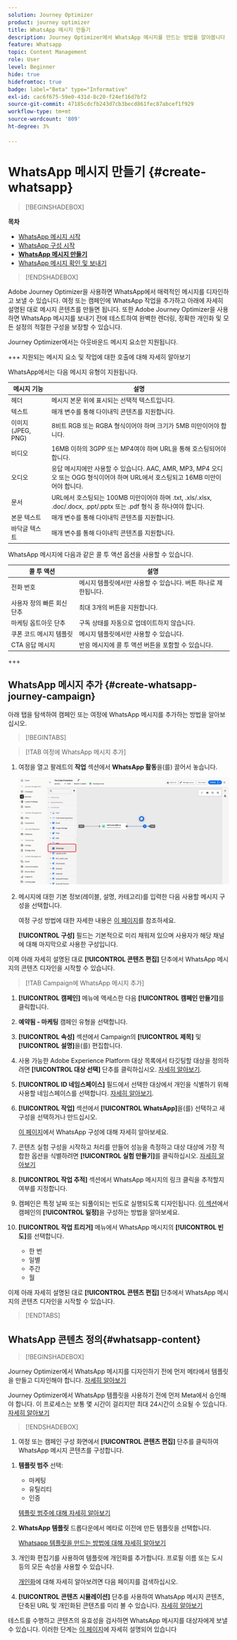 ```yaml
---
solution: Journey Optimizer
product: journey optimizer
title: WhatsApp 메시지 만들기
description: Journey Optimizer에서 WhatsApp 메시지를 만드는 방법을 알아봅니다
feature: Whatsapp
topic: Content Management
role: User
level: Beginner
hide: true
hidefromtoc: true
badge: label="Beta" type="Informative"
exl-id: cac6f675-59e0-431d-8c20-f24ef16d7bf2
source-git-commit: 47185cdcfb243d7cb3becd861fec87abcef1f929
workflow-type: tm+mt
source-wordcount: '809'
ht-degree: 3%

---
```


# WhatsApp 메시지 만들기 {#create-whatsapp}

>[!BEGINSHADEBOX]

**목차**

* [WhatsApp 메시지 시작](get-started-whatsapp.md)
* [WhatsApp 구성 시작](whatsapp-configuration.md)
* **[WhatsApp 메시지 만들기](create-whatsapp.md)**
* [WhatsApp 메시지 확인 및 보내기](send-whatsapp.md)

>[!ENDSHADEBOX]

Adobe Journey Optimizer을 사용하면 WhatsApp에서 매력적인 메시지를 디자인하고 보낼 수 있습니다. 여정 또는 캠페인에 WhatsApp 작업을 추가하고 아래에 자세히 설명된 대로 메시지 콘텐츠를 만들면 됩니다. 또한 Adobe Journey Optimizer을 사용하면 WhatsApp 메시지를 보내기 전에 테스트하여 완벽한 렌더링, 정확한 개인화 및 모든 설정의 적절한 구성을 보장할 수 있습니다.

Journey Optimizer에서는 아웃바운드 메시지 요소만 지원됩니다.

+++ 지원되는 메시지 요소 및 작업에 대한 호출에 대해 자세히 알아보기

WhatsApp에서는 다음 메시지 유형이 지원됩니다.

| 메시지 기능 | 설명 |
|-|-|
| 헤더 | 메시지 본문 위에 표시되는 선택적 텍스트입니다. |
| 텍스트 | 매개 변수를 통해 다이내믹 콘텐츠를 지원합니다. |
| 이미지(JPEG, PNG) | 8비트 RGB 또는 RGBA 형식이어야 하며 크기가 5MB 미만이어야 합니다. |
| 비디오 | 16MB 이하의 3GPP 또는 MP4여야 하며 URL을 통해 호스팅되어야 합니다. |
| 오디오 | 응답 메시지에만 사용할 수 있습니다. AAC, AMR, MP3, MP4 오디오 또는 OGG 형식이어야 하며 URL에서 호스팅되고 16MB 미만이어야 합니다. |
| 문서 | URL에서 호스팅되는 100MB 미만이어야 하며 .txt, .xls/.xlsx, .doc/.docx, .ppt/.pptx 또는 .pdf 형식 중 하나여야 합니다. |
| 본문 텍스트 | 매개 변수를 통해 다이내믹 콘텐츠를 지원합니다. |
| 바닥글 텍스트 | 매개 변수를 통해 다이내믹 콘텐츠를 지원합니다. |

WhatsApp 메시지에 다음과 같은 콜 투 액션 옵션을 사용할 수 있습니다.

| 콜 투 액션 | 설명 |
|-|-|
| 전화 번호 | 메시지 템플릿에서만 사용할 수 있습니다. 버튼 하나로 제한됩니다. |
| 사용자 정의 빠른 회신 단추 | 최대 3개의 버튼을 지원합니다. |
| 마케팅 옵트아웃 단추 | 구독 상태를 자동으로 업데이트하지 않습니다. |
| 쿠폰 코드 메시지 템플릿 | 메시지 템플릿에서만 사용할 수 있습니다. |
| CTA 응답 메시지 | 반응 메시지에 콜 투 액션 버튼을 포함할 수 있습니다. |

+++

## WhatsApp 메시지 추가 {#create-whatsapp-journey-campaign}

아래 탭을 탐색하여 캠페인 또는 여정에 WhatsApp 메시지를 추가하는 방법을 알아보십시오.

>[!BEGINTABS]

>[!TAB 여정에 WhatsApp 메시지 추가]

1. 여정을 열고 팔레트의 **작업** 섹션에서 **WhatsApp 활동**&#x200B;을(를) 끌어서 놓습니다.

   ![](assets/whatsapp-create-jo.png)

1. 메시지에 대한 기본 정보(레이블, 설명, 카테고리)를 입력한 다음 사용할 메시지 구성을 선택합니다.

   여정 구성 방법에 대한 자세한 내용은 [이 페이지](../building-journeys/journey-gs.md)를 참조하세요.

   **[!UICONTROL 구성]** 필드는 기본적으로 미리 채워져 있으며 사용자가 해당 채널에 대해 마지막으로 사용한 구성입니다.

이제 아래 자세히 설명된 대로 **[!UICONTROL 콘텐츠 편집]** 단추에서 WhatsApp 메시지의 콘텐츠 디자인을 시작할 수 있습니다.

>[!TAB Campaign에 WhatsApp 메시지 추가]

1. **[!UICONTROL 캠페인]** 메뉴에 액세스한 다음 **[!UICONTROL 캠페인 만들기]**&#x200B;를 클릭합니다.

1. **예약됨 - 마케팅** 캠페인 유형을 선택합니다.

1. **[!UICONTROL 속성]** 섹션에서 Campaign의 **[!UICONTROL 제목]** 및 **[!UICONTROL 설명]**&#x200B;을(를) 편집합니다.

1. 사용 가능한 Adobe Experience Platform 대상 목록에서 타깃팅할 대상을 정의하려면 **[!UICONTROL 대상 선택]** 단추를 클릭하십시오. [자세히 알아보기](../audience/about-audiences.md).

1. **[!UICONTROL ID 네임스페이스]** 필드에서 선택한 대상에서 개인을 식별하기 위해 사용할 네임스페이스를 선택합니다. [자세히 알아보기](../event/about-creating.md#select-the-namespace).

1. **[!UICONTROL 작업]** 섹션에서 **[!UICONTROL WhatsApp]**&#x200B;을(를) 선택하고 새 구성을 선택하거나 만드십시오.

   [이 페이지](whatsapp-configuration.md)에서 WhatsApp 구성에 대해 자세히 알아보세요.

1. 콘텐츠 실험 구성을 시작하고 처리를 만들어 성능을 측정하고 대상 대상에 가장 적합한 옵션을 식별하려면 **[!UICONTROL 실험 만들기]**&#x200B;를 클릭하십시오. [자세히 알아보기](../content-management/content-experiment.md)

1. **[!UICONTROL 작업 추적]** 섹션에서 WhatsApp 메시지의 링크 클릭을 추적할지 여부를 지정합니다.

1. 캠페인은 특정 날짜 또는 되풀이되는 빈도로 실행되도록 디자인됩니다. [이 섹션](../campaigns/create-campaign.md#schedule)에서 캠페인의 **[!UICONTROL 일정]**&#x200B;을 구성하는 방법을 알아보세요.

1. **[!UICONTROL 작업 트리거]** 메뉴에서 WhatsApp 메시지의 **[!UICONTROL 빈도]**&#x200B;를 선택합니다.

   * 한 번
   * 일별
   * 주간
   * 월

이제 아래 자세히 설명된 대로 **[!UICONTROL 콘텐츠 편집]** 단추에서 WhatsApp 메시지의 콘텐츠 디자인을 시작할 수 있습니다.

>[!ENDTABS]

## WhatsApp 콘텐츠 정의{#whatsapp-content}

>[!BEGINSHADEBOX]

Journey Optimizer에서 WhatsApp 메시지를 디자인하기 전에 먼저 메타에서 템플릿을 만들고 디자인해야 합니다. [자세히 알아보기](https://www.facebook.com/business/help/2055875911147364?id=2129163877102343)

Journey Optimizer에서 WhatsApp 템플릿을 사용하기 전에 먼저 Meta에서 승인해야 합니다. 이 프로세스는 보통 몇 시간이 걸리지만 최대 24시간이 소요될 수 있습니다. [자세히 알아보기](https://developers.facebook.com/docs/whatsapp/message-templates/guidelines/#approval-process)

>[!ENDSHADEBOX]

1. 여정 또는 캠페인 구성 화면에서 **[!UICONTROL 콘텐츠 편집]** 단추를 클릭하여 WhatsApp 메시지 콘텐츠를 구성합니다.

<!--
1. Select **[!UICONTROL Template message]**.
-->

1. **템플릿 범주** 선택:

   * 마케팅
   * 유틸리티
   * 인증

   [템플릿 범주에 대해 자세히 알아보기](https://developers.facebook.com/docs/whatsapp/updates-to-pricing/new-template-guidelines/#template-category-guidelines)

1. **WhatsApp 템플릿** 드롭다운에서 메타로 이전에 만든 템플릿을 선택합니다.

   [Whatsapp 템플릿을 만드는 방법에 대해 자세히 알아보기](https://www.facebook.com/business/help/2055875911147364?id=2129163877102343)

1. 개인화 편집기를 사용하여 템플릿에 개인화를 추가합니다. 프로필 이름 또는 도시 등의 모든 속성을 사용할 수 있습니다.

   [개인화](../personalization/personalize.md)에 대해 자세히 알아보려면 다음 페이지를 검색하십시오.

1. **[!UICONTROL 콘텐츠 시뮬레이션]** 단추를 사용하여 WhatsApp 메시지 콘텐츠, 단축된 URL 및 개인화된 콘텐츠를 미리 볼 수 있습니다. [자세히 알아보기](send-whatsapp.md)

테스트를 수행하고 콘텐츠의 유효성을 검사하면 WhatsApp 메시지를 대상자에게 보낼 수 있습니다. 이러한 단계는 [이 페이지](send-whatsapp.md)에 자세히 설명되어 있습니다


<!--
* **[!UICONTROL Template message]**: Predefined message imported from Meta into Journey Optimizer. These are intended for sending notifications, alerts, or updates to your customers.

* **[!UICONTROL Response message]**: Message created in Journey Optimizer and sent in reply to customer queries or interactions.

>[!BEGINTABS]

>[!TAB Template message]

1. From the journey or campaign configuration screen, click the **[!UICONTROL Edit content]** button to configure the WhatsApp message content.

1. Select **[!UICONTROL Template message]**.

1. Choose your Template category. [Learn more](https://developers.facebook.com/docs/WhatsApp/updates-to-pricing/new-template-guidelines/)

1. From the **WhatsApp template** drop-down, select your previously created template designed in Meta.

1. Use the personalization editor to define content, add personalization and dynamic content. You can use any attribute, such as the profile name or city for example. You can also define conditional rules. Browse to the following pages to learn more about [personalization](../personalization/personalize.md) and [dynamic content](../personalization/get-started-dynamic-content.md) in the personalization editor.

1. Use the **[!UICONTROL Simulate content]** button to preview your WhatsApp message content, shortened URLs, and personalized content. [Learn more](send-whatsapp.md)

Once you have performed your tests and validated the content, you can send your WhatsApp message to your audience. These steps are detailed on [this page](send-whatsapp.md)

>[!TAB Response message]

1. From the journey or campaign configuration screen, click the **[!UICONTROL Edit content]** button to configure the WhatsApp message content.

1. Select **[!UICONTROL Response message]**.

1. Enter your text in the **[!UICONTROL Body]** field.

1. Use the personalization editor to define content, add personalization and dynamic content. You can use any attribute, such as the profile name or city for example. You can also define conditional rules. Browse to the following pages to learn more about [personalization](../personalization/personalize.md) and [dynamic content](../personalization/get-started-dynamic-content.md) in the personalization editor.

1. Use the **[!UICONTROL Simulate content]** button to preview your WhatsApp message content, shortened URLs, and personalized content. [Learn more](send-whatsapp.md)

Once you have performed your tests and validated the content, you can send your WhatsApp message to your audience. These steps are detailed on [this page](send-whatsapp.md)

>[!ENDTABS]
-->
